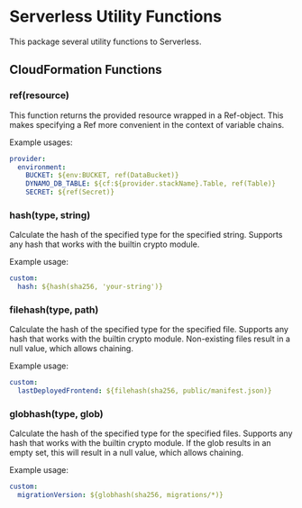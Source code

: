 # Serverless Utility Functions

This package several utility functions to Serverless.

## CloudFormation Functions

### ref(resource)

This function returns the provided resource wrapped in a Ref-object.
This makes specifying a Ref more convenient in the context of variable chains.

Example usages:

```yaml
provider:
  environment:
    BUCKET: ${env:BUCKET, ref(DataBucket)}
    DYNAMO_DB_TABLE: ${cf:${provider.stackName}.Table, ref(Table)}
    SECRET: ${ref(Secret)}
```

### hash(type, string)

Calculate the hash of the specified type for the specified string.
Supports any hash that works with the builtin crypto module.

Example usage:

```yaml
custom:
  hash: ${hash(sha256, 'your-string')} 
```

### filehash(type, path)

Calculate the hash of the specified type for the specified file.
Supports any hash that works with the builtin crypto module.
Non-existing files result in a null value, which allows chaining.

Example usage:

```yaml
custom:
  lastDeployedFrontend: ${filehash(sha256, public/manifest.json)}
```

### globhash(type, glob)

Calculate the hash of the specified type for the specified files.
Supports any hash that works with the builtin crypto module.
If the glob results in an empty set, this will result in a null value, which allows chaining.

Example usage:

```yaml
custom:
  migrationVersion: ${globhash(sha256, migrations/*)} 
```

